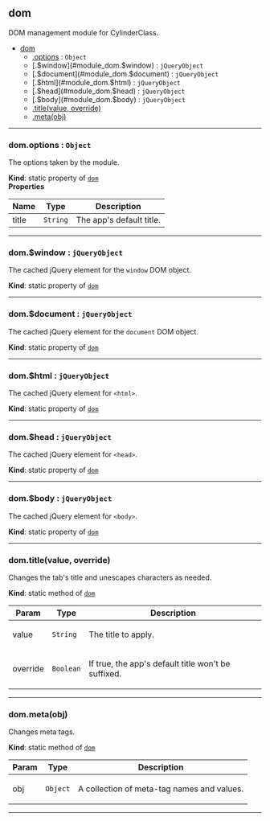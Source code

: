 <a name="module_dom"></a>

## dom
DOM management module for CylinderClass.


* [dom](#module_dom)
    * [.options](#module_dom.options) : <code>Object</code>
    * [.$window](#module_dom.$window) : <code>jQueryObject</code>
    * [.$document](#module_dom.$document) : <code>jQueryObject</code>
    * [.$html](#module_dom.$html) : <code>jQueryObject</code>
    * [.$head](#module_dom.$head) : <code>jQueryObject</code>
    * [.$body](#module_dom.$body) : <code>jQueryObject</code>
    * [.title(value, override)](#module_dom.title)
    * [.meta(obj)](#module_dom.meta)


* * *

<a name="module_dom.options"></a>

### dom.options : <code>Object</code>
The options taken by the module.

**Kind**: static property of <code>[dom](#module_dom)</code>  
**Properties**

<table>
  <thead>
    <tr>
      <th>Name</th><th>Type</th><th>Description</th>
    </tr>
  </thead>
  <tbody>
<tr>
    <td>title</td><td><code>String</code></td><td>The app's default title.</td>
    </tr>  </tbody>
</table>


* * *

<a name="module_dom.$window"></a>

### dom.$window : <code>jQueryObject</code>
The cached jQuery element for the <code>window</code> DOM object.

**Kind**: static property of <code>[dom](#module_dom)</code>  

* * *

<a name="module_dom.$document"></a>

### dom.$document : <code>jQueryObject</code>
The cached jQuery element for the <code>document</code> DOM object.

**Kind**: static property of <code>[dom](#module_dom)</code>  

* * *

<a name="module_dom.$html"></a>

### dom.$html : <code>jQueryObject</code>
The cached jQuery element for <code>&lt;html&gt;</code>.

**Kind**: static property of <code>[dom](#module_dom)</code>  

* * *

<a name="module_dom.$head"></a>

### dom.$head : <code>jQueryObject</code>
The cached jQuery element for <code>&lt;head&gt;</code>.

**Kind**: static property of <code>[dom](#module_dom)</code>  

* * *

<a name="module_dom.$body"></a>

### dom.$body : <code>jQueryObject</code>
The cached jQuery element for <code>&lt;body&gt;</code>.

**Kind**: static property of <code>[dom](#module_dom)</code>  

* * *

<a name="module_dom.title"></a>

### dom.title(value, override)
Changes the tab's title and unescapes characters as needed.

**Kind**: static method of <code>[dom](#module_dom)</code>  
<table>
  <thead>
    <tr>
      <th>Param</th><th>Type</th><th>Description</th>
    </tr>
  </thead>
  <tbody>
<tr>
    <td>value</td><td><code>String</code></td><td><p>The title to apply.</p>
</td>
    </tr><tr>
    <td>override</td><td><code>Boolean</code></td><td><p>If true, the app&#39;s default title won&#39;t be suffixed.</p>
</td>
    </tr>  </tbody>
</table>


* * *

<a name="module_dom.meta"></a>

### dom.meta(obj)
Changes meta tags.

**Kind**: static method of <code>[dom](#module_dom)</code>  
<table>
  <thead>
    <tr>
      <th>Param</th><th>Type</th><th>Description</th>
    </tr>
  </thead>
  <tbody>
<tr>
    <td>obj</td><td><code>Object</code></td><td><p>A collection of meta-tag names and values.</p>
</td>
    </tr>  </tbody>
</table>


* * *

